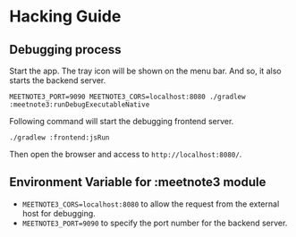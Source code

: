 # Hacking Guide

## Debugging process

Start the app. The tray icon will be shown on the menu bar.
And so, it also starts the backend server.

    MEETNOTE3_PORT=9090 MEETNOTE3_CORS=localhost:8080 ./gradlew :meetnote3:runDebugExecutableNative

Following command will start the debugging frontend server.

    ./gradlew :frontend:jsRun

Then open the browser and access to `http://localhost:8080/`.

## Environment Variable for :meetnote3 module

- `MEETNOTE3_CORS=localhost:8080` to allow the request from the external host for debugging.
- `MEETNOTE3_PORT=9090` to specify the port number for the backend server.
